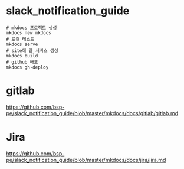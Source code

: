 # slack_notification_guide

```
# mkdocs 프로젝트 생성
mkdocs new mkdocs
# 로컬 테스트
mkdocs serve
# site에 웹 서비스 생성
mkdocs build
# github 배포
mkdocs gh-deploy
```
# gitlab
https://github.com/bsp-pe/slack_notification_guide/blob/master/mkdocs/docs/gitlab/gitlab.md

# Jira
https://github.com/bsp-pe/slack_notification_guide/blob/master/mkdocs/docs/jira/jira.md
